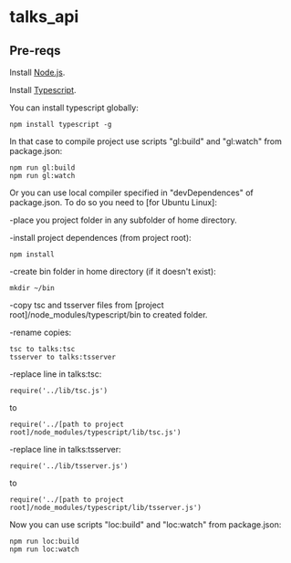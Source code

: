 # talks_api

## Pre-reqs

Install [Node.js](https://nodejs.org/en/).

Install [Typescript](https://www.typescriptlang.org/).

You can install typescript globally:

	npm install typescript -g

In that case to compile project use scripts "gl:build" and "gl:watch" from package.json:

	npm run gl:build
    npm run gl:watch

Or you can use local compiler specified in "devDependences" of package.json.
To do so you need to [for Ubuntu Linux]:

-place you project folder in any subfolder of home directory.

-install project dependences (from project root):

	npm install
    
-create bin folder in home directory (if it doesn't exist):

	mkdir ~/bin

-copy tsc and tsserver files from [project root]/node_modules/typescript/bin to created folder.

-rename copies:

	tsc to talks:tsc
    tsserver to talks:tsserver

-replace line in talks:tsc:

	require('../lib/tsc.js') 
    
to  	

    require('../[path to project root]/node_modules/typescript/lib/tsc.js')

-replace line in talks:tsserver:

	require('../lib/tsserver.js') 
    
to  	

    require('../[path to project root]/node_modules/typescript/lib/tsserver.js')

Now you can use scripts "loc:build" and "loc:watch" from package.json:

	npm run loc:build
    npm run loc:watch


